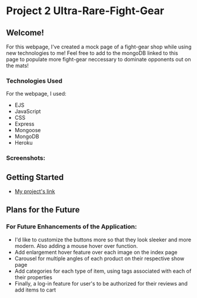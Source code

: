 # **Project 2 Ultra-Rare-Fight-Gear**

## **Welcome!**

For this webpage, I've created a mock page of a fight-gear shop while using new technologies to me! Feel free to add to the mongoDB linked to this page to populate more fight-gear neccessary to dominate opponents out on the mats! 

### Technologies Used
For the webpage, I used:
- EJS
- JavaScript
- CSS
- Express
- Mongoose
- MongoDB
- Heroku

### Screenshots:



## Getting Started
- [My project's link]()

## Plans for the Future
### For Future Enhancements of the Application:

- I'd like to customize the buttons more so that they look sleeker and more modern. Also adding a mouse hover over function.
- Add enlargement hover feature over each image on the index page
- Carousel for multiple angles of each product on their respective show page
- Add categories for each type of item, using tags associated with each of their properties
- Finally, a log-in feature for user's to be authorized for their reviews and add items to cart
